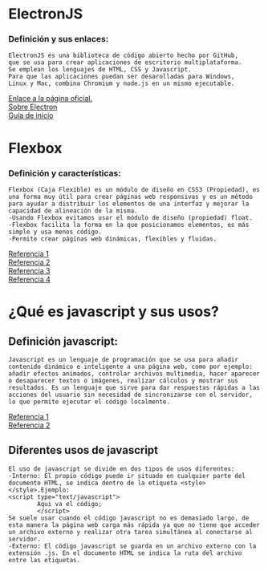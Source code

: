 # ElectronJS
### Definición y sus enlaces:
```
ElectronJS es una biblioteca de código abierto hecho por GitHub,  
que se usa para crear aplicaciones de escritorio multiplataforma.  
Se emplean los lenguajes de HTML, CSS y Javascript.  
Para que las aplicaciones puedan ser desarolladas para Windows,  
Linux y Mac, combina Chromium y node.js en un mismo ejecutable.
```
[Enlace a la página oficial.](https://electronjs.org/)  
[Sobre Electron](https://electronjs.org/docs/tutorial/about)  
[Guía de inicio](https://electronjs.org/docs/tutorial/quick-start)

# Flexbox
### Definición y características:
```
Flexbox (Caja Flexible) es un módulo de diseño en CSS3 (Propiedad), es una forma muy útil para crear páginas web responsivas y es un método para ayudar a distribuir los elementos de una interfaz y mejorar la capacidad de alineación de la misma.  
-Usando Flexbox evitamos usar el módulo de diseño (propiedad) float.  
-Flexbox facilita la forma en la que posicionamos elementos, es más simple y usa menos código.  
-Permite crear páginas web dinámicas, flexibles y fluidas.
```
[Referencia 1](https://filisantillan.com/el-gran-poder-de-css3-flexbox/)  
[Referencia 2](https://developer.mozilla.org/es/docs/Web/CSS/CSS_Flexible_Box_Layout/Conceptos_Basicos_de_Flexbox)  
[Referencia 3](https://www.emenia.es/flexbox-la-caja-flexible-css3/)  
[Referencia 4](https://webappdesign.es/guia-flexbox/)

# ¿Qué es javascript y sus usos?
## Definición javascript:
```
Javascript es un lenguaje de programación que se usa para añadir contenido dinámico e inteligente a una página web, como por ejemplo:  
añadir efectos animados, controlar archivos multimedia, hacer aparecer o desaparecer textos o imágenes, realizar cálculos y mostrar sus resultados. Es un lenguaje que sirve para dar respuestas rápidas a las acciones del usuario sin necesidad de sincronizarse con el servidor, lo que permite ejecutar el código localmente.
```
[Referencia 1](https://developer.mozilla.org/es/docs/Learn/JavaScript/First_steps/Qu%C3%A9_es_JavaScript)  
[Referencia 2](https://www.aprenderaprogramar.com/index.php?option=com_content&view=article&id=777:ique-es-javascript-principales-usos-servidor-y-cliente-html-css-y-programacion-efectos-cu01103e&catid=78&Itemid=206)  

## Diferentes usos de javascript
```
El uso de javascript se divide en dos tipos de usos diferentes:
-Interno: El propio código puede ir situado en cualquier parte del documento HTML, se indica dentro de la etiqueta <style></style>.Ejemplo:  
<script type="text/javascript">
        Aqui va el código;
        </script>  
Se suele usar cuando el código javascript no es demasiado largo, de esta manera la página web carga más rápida ya que no tiene que acceder un archivo externo y realizar otra tarea simultánea al conectarse al servidor.  
-Externo: El código javascript se guarda en un archivo externo con la extensión .js. En el documento HTML se indica la ruta del archivo entre las etiquetas.
```
